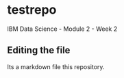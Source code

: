 # testrepo
IBM Data Science - Module 2 - Week 2
## Editing the file
Its a markdown file this repository.
